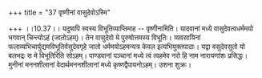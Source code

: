 +++
title = "37 वृष्णीनां वासुदेवोऽस्मि"

+++
।।10.37।। यदुष्वपि स्वस्य विभूतिव्याप्तिमाह -- वृष्णीनामिति। यादवानां
मध्ये वासुदेवत्वधर्ममयो भगवान् चिन्त्योऽहं (जातोऽहम्)। तेन वासुदेवो मे
पुरुषोत्तमस्य विभूतिः। व्यवसायिनां फलाव्यभिचार्युद्यमविभूतिर्वसुदेवगृहे
जातो धर्ममयोऽहमन्यत्र केवल इत्यभियुक्तपादाः। यद्वा वसुदेवसुतो यो बलभद्रः
स मे विभूतिरिति सोऽहम्। पाण्डवानां पञ्चानां मध्ये त्वं त्वहमेव नरो हि
नाम नारायणांशः प्रसिद्धः। मुनीनां मननशीलानां वेदार्थमननशीलानां मध्ये
कृष्णद्वैपायनोऽहम्। उशना शुक्रः।
